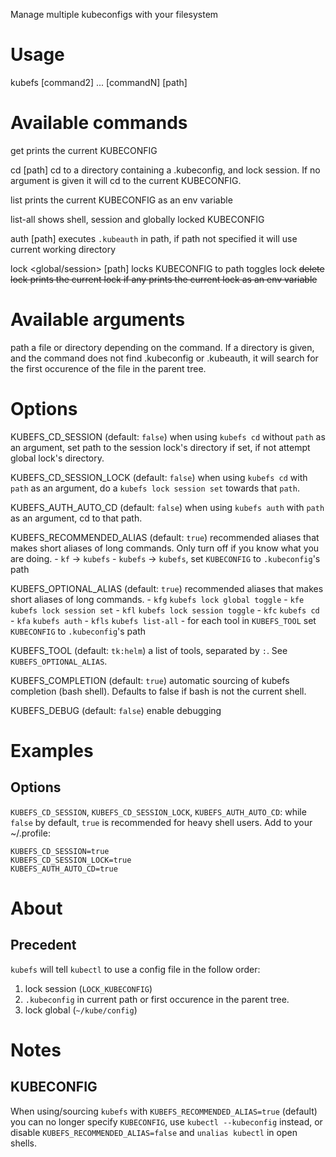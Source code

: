 Manage multiple kubeconfigs with your filesystem

# Usage

kubefs  <command1> [command2] ... [commandN] [path]

# Available commands

get
  prints the current KUBECONFIG

cd [path]
  cd to a directory containing a .kubeconfig, and lock session. If no argument
  is given it will cd to the current KUBECONFIG.

list
  prints the current KUBECONFIG as an env variable

list-all
  shows shell, session and globally locked KUBECONFIG

auth [path]
  executes `.kubeauth` in path, if path not specified it will use current
  working directory

lock
  <global/session>
    <set> [path]
      locks KUBECONFIG to path
    <toggle>
      toggles lock
    <del>
      delete lock
    <get>
      prints the current lock if any
    <list>
      prints the current lock as an env variable

# Available arguments

path  a file or directory depending on the command. If a directory is given, and
      the command does not find .kubeconfig or .kubeauth, it will search for the
      first occurence of the file in the parent tree.

# Options

KUBEFS_CD_SESSION (default: `false`)
  when using `kubefs cd` without `path` as an argument, set path to the session
  lock's directory if set, if not attempt global lock's directory.

KUBEFS_CD_SESSION_LOCK (default: `false`)
  when using `kubefs cd` with `path` as an argument, do a
  `kubefs lock session set` towards that `path`.

KUBEFS_AUTH_AUTO_CD (default: `false`)
  when using `kubefs auth` with `path` as an argument, cd to that path.

KUBEFS_RECOMMENDED_ALIAS (default: `true`)
  recommended aliases that makes short aliases of long commands. Only turn off
  if you know what you are doing.
    - `kf` -> `kubefs`
    - `kubefs` -> `kubefs`, set `KUBECONFIG` to `.kubeconfig`'s path

KUBEFS_OPTIONAL_ALIAS  (default: `true`)
  recommended aliases that makes short aliases of long commands.
    - `kfg` `kubefs lock global toggle`
    - `kfe` `kubefs lock session set`
    - `kfl` `kubefs lock session toggle`
    - `kfc` `kubefs cd`
    - `kfa` `kubefs auth`
    - `kfls` `kubefs list-all`
    - for each tool in `KUBEFS_TOOL` set `KUBECONFIG` to `.kubeconfig`'s path 

KUBEFS_TOOL (default: `tk:helm`)
  a list of tools, separated by `:`. See `KUBEFS_OPTIONAL_ALIAS`.

KUBEFS_COMPLETION (default: `true`)
  automatic sourcing of kubefs completion (bash shell). Defaults to false if
  bash is not the current shell.

KUBEFS_DEBUG (default: `false`)
  enable debugging

# Examples
## Options

`KUBEFS_CD_SESSION`, `KUBEFS_CD_SESSION_LOCK`, `KUBEFS_AUTH_AUTO_CD`: while
`false` by default, `true` is recommended for heavy shell users. Add to your
~/.profile:

```
KUBEFS_CD_SESSION=true
KUBEFS_CD_SESSION_LOCK=true
KUBEFS_AUTH_AUTO_CD=true
```

# About

## Precedent

`kubefs` will tell `kubectl` to use a config file in the follow order:

1. lock session (`LOCK_KUBECONFIG`)
2. `.kubeconfig` in current path or first occurence in the parent tree.
3. lock global (`~/kube/config`)

# Notes

## KUBECONFIG

When using/sourcing `kubefs` with `KUBEFS_RECOMMENDED_ALIAS=true` (default) you
can no longer specify `KUBECONFIG`, use `kubectl --kubeconfig` instead, or
disable `KUBEFS_RECOMMENDED_ALIAS=false` and `unalias kubectl` in open shells.
